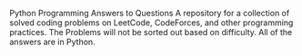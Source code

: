 Python Programming Answers to Questions  A repository  for a collection  of solved coding problems on LeetCode, CodeForces, and other programming practices. The Problems will not be sorted out based on difficulty. All of the answers are in Python.
